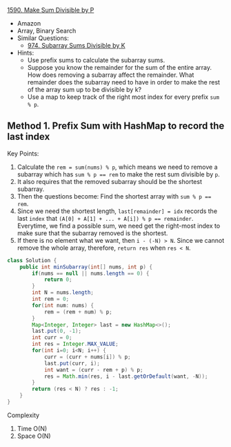 [1590. Make Sum Divisible by P](https://leetcode.com/problems/make-sum-divisible-by-p/)

* Amazon
* Array, Binary Search
* Similar Questions:
    * [974. Subarray Sums Divisible by K](https://leetcode.com/problems/subarray-sums-divisible-by-k/)
* Hints:
    * Use prefix sums to calculate the subarray sums.
    * Suppose you know the remainder for the sum of the entire array. How does removing a subarray affect the remainder.
    What remainder does the subarray need to have in order to make the rest of the array sum up to be divisible by k?
    * Use a map to keep track of the right most index for every prefix `sum % p`.
       
    
## Method 1. Prefix Sum with HashMap to record the last index
Key Points:
1. Calculate the `rem = sum(nums) % p`, which means we need to remove a subarray which has `sum % p == rem` to make the 
rest sum divisible by `p`.
2. It also requires that the removed subarray should be the shortest subarray.
3. Then the questions become: Find the shortest array with `sum % p == rem`.
4. Since we need the shortest length, `last[remainder] = idx` records the last `index` that `(A[0] + A[1] + ... + A[i]) % p == remainder`.
Everytime, we find a possible sum, we need get the right-most index to make sure that the subarray removed is the shortest. 
5. If there is no element what we want, then `i - (-N) > N`. Since we cannot remove the whole array, therefore, `return res` when `res < N`.

```java
class Solution {
    public int minSubarray(int[] nums, int p) {
        if(nums == null || nums.length == 0) {
            return 0;
        }
        int N = nums.length;
        int rem = 0;
        for(int num: nums) {
            rem = (rem + num) % p;
        }
        Map<Integer, Integer> last = new HashMap<>();
        last.put(0, -1);
        int curr = 0;
        int res = Integer.MAX_VALUE;
        for(int i=0; i<N; i++) {
            curr = (curr + nums[i]) % p;
            last.put(curr, i);
            int want = (curr - rem + p) % p;
            res = Math.min(res, i - last.getOrDefault(want, -N));
        }
        return (res < N) ? res : -1;
    }
}
```
Complexity
1. Time O(N)
2. Space O(N)






